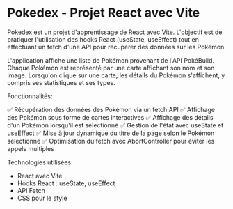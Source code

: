 # Pokedex - Projet React avec Vite

Pokedex est un projet d'apprentissage de React avec Vite. L'objectif est de pratiquer l'utilisation des hooks React (useState, useEffect) tout en effectuant un fetch d'une API pour récupérer des données sur les Pokémon.

L'application affiche une liste de Pokémon provenant de l'API PokéBuild. Chaque Pokémon est représenté par une carte affichant son nom et son image. Lorsqu'on clique sur une carte, les détails du Pokémon s'affichent, y compris ses statistiques et ses types.

Fonctionnalités:

✅ Récupération des données des Pokémon via un fetch API
✅ Affichage des Pokémon sous forme de cartes interactives
✅ Affichage des détails d'un Pokémon lorsqu'il est sélectionné
✅ Gestion de l'état avec useState et useEffect
✅ Mise à jour dynamique du titre de la page selon le Pokémon sélectionné
✅ Optimisation du fetch avec AbortController pour éviter les appels multiples


Technologies utilisées:

  - React avec Vite
  - Hooks React : useState, useEffect
  - API Fetch
  - CSS pour le style
